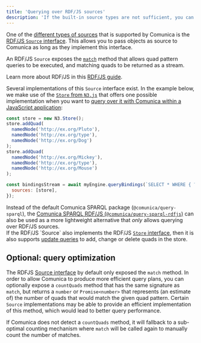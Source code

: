 ```yaml
---
title: 'Querying over RDF/JS sources'
description: 'If the built-in source types are not sufficient, you can pass a custom JavaScript object implementing a specific interface.'
---
```


One of the [different types of sources](/docs/query/advanced/source_types/) that is supported by Comunica
is the [RDF/JS `Source` interface](http://rdf.js.org/stream-spec/#source-interface).
This allows you to pass objects as source to Comunica as long as they implement this interface.

An RDF/JS `Source` exposes the [`match`](http://rdf.js.org/stream-spec/#source-interface) method
that allows quad pattern queries to be executed,
and matching quads to be returned as a stream.

<div class="note">
Learn more about RDF/JS in this <a href="/docs/query/advanced/rdfjs/">RDF/JS guide</a>.
</div>

Several implementations of this `Source` interface exist.
In the example below, we make use of the [`Store` from `N3.js`](https://github.com/rdfjs/N3.js#storing)
that offers one possible implementation when you want to [query over it with Comunica within a JavaScript application](/docs/query/getting_started/query_app/):
```javascript
const store = new N3.Store();
store.addQuad(
  namedNode('http://ex.org/Pluto'),
  namedNode('http://ex.org/type'),
  namedNode('http://ex.org/Dog')
);
store.addQuad(
  namedNode('http://ex.org/Mickey'),
  namedNode('http://ex.org/type'),
  namedNode('http://ex.org/Mouse')
);

const bindingsStream = await myEngine.queryBindings(`SELECT * WHERE { ?s ?p ?o }`, {
  sources: [store],
});
```

<div class="note">
Instead of the default Comunica SPARQL package (<code>@comunica/query-sparql</code>),
the <a href="https://github.com/comunica/comunica/tree/master/engines/query-sparql-rdfjs#readme">Comunica SPARQL RDF/JS (<code>@comunica/query-sparql-rdfjs</code>)</a>
can also be used as a more lightweight alternative
that <i>only</i> allows querying over RDF/JS sources.
</div>

<div class="note">
If the RDF/JS `Source` also implements the RDF/JS <a href="http://rdf.js.org/stream-spec/#store-interface"><code>Store</code> interface</a>,
then it is also supports <a href="/docs/query/advanced/rdfjs_updating/">update queries</a> to add, change or delete quads in the store.
</div>

## Optional: query optimization

The RDFJS [Source interface](http://rdf.js.org/#source-interface) by default only exposed the `match` method.
In order to allow Comunica to produce more efficient query plans,
you can optionally expose a `countQuads` method that has the same signature as `match`,
but returns a `number` or `Promise<number>` that represents (an estimate of)
the number of quads that would match the given quad pattern.
Certain `Source` implementations may be able to provide an efficient implementation of this method,
which would lead to better query performance.

If Comunica does not detect a `countQuads` method, it will fallback to a sub-optimal counting mechanism
where `match` will be called again to manually count the number of matches.
